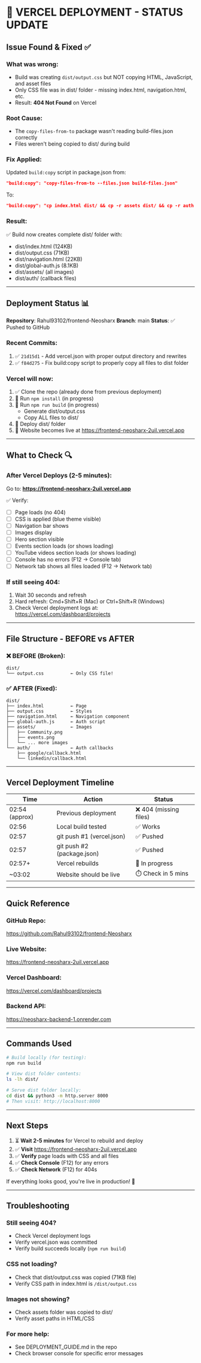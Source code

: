 # 🚀 VERCEL DEPLOYMENT - STATUS UPDATE

## Issue Found & Fixed ✅

### What was wrong:

- Build was creating `dist/output.css` but NOT copying HTML, JavaScript, and asset files
- Only CSS file was in dist/ folder - missing index.html, navigation.html, etc.
- Result: **404 Not Found** on Vercel

### Root Cause:

- The `copy-files-from-to` package wasn't reading build-files.json correctly
- Files weren't being copied to dist/ during build

### Fix Applied:

Updated `build:copy` script in package.json from:

```json
"build:copy": "copy-files-from-to --files.json build-files.json"
```

To:

```json
"build:copy": "cp index.html dist/ && cp -r assets dist/ && cp -r auth dist/ && cp navigation.html dist/ && cp global-auth.js dist/"
```

### Result:

✅ Build now creates complete dist/ folder with:

- dist/index.html (124KB)
- dist/output.css (71KB)
- dist/navigation.html (22KB)
- dist/global-auth.js (8.1KB)
- dist/assets/ (all images)
- dist/auth/ (callback files)

---

## Deployment Status 📊

**Repository**: Rahul93102/frontend-Neosharx
**Branch**: main
**Status**: ✅ Pushed to GitHub

### Recent Commits:

1. ✅ `21d15d1` - Add vercel.json with proper output directory and rewrites
2. ✅ `f84d275` - Fix build:copy script to properly copy all files to dist folder

### Vercel will now:

1. ✅ Clone the repo (already done from previous deployment)
2. 🔄 Run `npm install` (in progress)
3. 🔄 Run `npm run build` (in progress)
   - Generate dist/output.css
   - Copy ALL files to dist/
4. 🔄 Deploy dist/ folder
5. 🔄 Website becomes live at https://frontend-neosharx-2uil.vercel.app

---

## What to Check 🔍

### After Vercel Deploys (2-5 minutes):

Go to: **https://frontend-neosharx-2uil.vercel.app**

✅ Verify:

- [ ] Page loads (no 404)
- [ ] CSS is applied (blue theme visible)
- [ ] Navigation bar shows
- [ ] Images display
- [ ] Hero section visible
- [ ] Events section loads (or shows loading)
- [ ] YouTube videos section loads (or shows loading)
- [ ] Console has no errors (F12 → Console tab)
- [ ] Network tab shows all files loaded (F12 → Network tab)

### If still seeing 404:

1. Wait 30 seconds and refresh
2. Hard refresh: Cmd+Shift+R (Mac) or Ctrl+Shift+R (Windows)
3. Check Vercel deployment logs at: https://vercel.com/dashboard/projects

---

## File Structure - BEFORE vs AFTER

### ❌ BEFORE (Broken):

```
dist/
└── output.css          ← Only CSS file!
```

### ✅ AFTER (Fixed):

```
dist/
├── index.html          ← Page
├── output.css          ← Styles
├── navigation.html     ← Navigation component
├── global-auth.js      ← Auth script
├── assets/             ← Images
│   ├── Community.png
│   ├── events.png
│   └── ... more images
└── auth/               ← Auth callbacks
    ├── google/callback.html
    └── linkedin/callback.html
```

---

## Vercel Deployment Timeline

| Time           | Action                     | Status                 |
| -------------- | -------------------------- | ---------------------- |
| 02:54 (approx) | Previous deployment        | ❌ 404 (missing files) |
| 02:56          | Local build tested         | ✅ Works               |
| 02:57          | git push #1 (vercel.json)  | ✅ Pushed              |
| 02:57          | git push #2 (package.json) | ✅ Pushed              |
| 02:57+         | Vercel rebuilds            | 🔄 In progress         |
| ~03:02         | Website should be live     | ⏱️ Check in 5 mins     |

---

## Quick Reference

### GitHub Repo:

https://github.com/Rahul93102/frontend-Neosharx

### Live Website:

https://frontend-neosharx-2uil.vercel.app

### Vercel Dashboard:

https://vercel.com/dashboard/projects

### Backend API:

https://neosharx-backend-1.onrender.com

---

## Commands Used

```bash
# Build locally (for testing):
npm run build

# View dist folder contents:
ls -lh dist/

# Serve dist folder locally:
cd dist && python3 -m http.server 8000
# Then visit: http://localhost:8000
```

---

## Next Steps

1. ⏳ **Wait 2-5 minutes** for Vercel to rebuild and deploy
2. ✅ **Visit** https://frontend-neosharx-2uil.vercel.app
3. ✅ **Verify** page loads with CSS and all files
4. ✅ **Check Console** (F12) for any errors
5. ✅ **Check Network** (F12) for 404s

If everything looks good, you're live in production! 🎉

---

## Troubleshooting

### Still seeing 404?

- Check Vercel deployment logs
- Verify vercel.json was committed
- Verify build succeeds locally (`npm run build`)

### CSS not loading?

- Check that dist/output.css was copied (71KB file)
- Verify CSS path in index.html is `/dist/output.css`

### Images not showing?

- Check assets folder was copied to dist/
- Verify asset paths in HTML/CSS

### For more help:

- See DEPLOYMENT_GUIDE.md in the repo
- Check browser console for specific error messages
